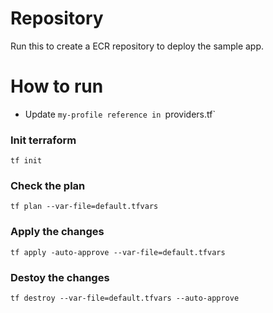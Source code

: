 # Repository
Run this to create a ECR repository to deploy the sample app.

# How to run

- Update `my-profile reference in `providers.tf`

### Init terraform
```
tf init
```

### Check the plan
```
tf plan --var-file=default.tfvars
```

### Apply the changes
```
tf apply -auto-approve --var-file=default.tfvars
```

### Destoy the changes
```
tf destroy --var-file=default.tfvars --auto-approve
```